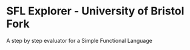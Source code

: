 # SFL Explorer - University of Bristol Fork
A step by step evaluator for a Simple Functional Language
